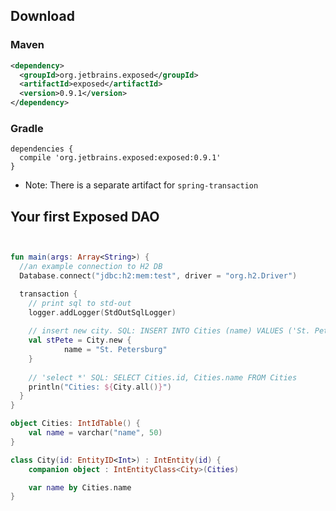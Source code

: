 ## Download

### Maven

```xml
<dependency>
  <groupId>org.jetbrains.exposed</groupId>
  <artifactId>exposed</artifactId>
  <version>0.9.1</version>
</dependency>
```

### Gradle

```
dependencies {
  compile 'org.jetbrains.exposed:exposed:0.9.1'
}
```

* Note: There is a separate artifact for `spring-transaction`

## Your first Exposed DAO

```kotlin


fun main(args: Array<String>) {
  //an example connection to H2 DB  
  Database.connect("jdbc:h2:mem:test", driver = "org.h2.Driver")

  transaction {
    // print sql to std-out
    logger.addLogger(StdOutSqlLogger)
    
    // insert new city. SQL: INSERT INTO Cities (name) VALUES ('St. Petersburg')
    val stPete = City.new {
            name = "St. Petersburg"
    }
    
    // 'select *' SQL: SELECT Cities.id, Cities.name FROM Cities
    println("Cities: ${City.all()}")
  }
}

object Cities: IntIdTable() {
    val name = varchar("name", 50)
}

class City(id: EntityID<Int>) : IntEntity(id) {
    companion object : IntEntityClass<City>(Cities)

    var name by Cities.name
}
```